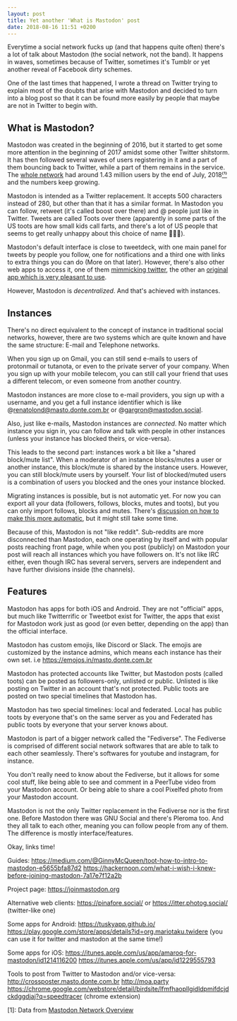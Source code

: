 ```yaml
---
layout: post
title: Yet another 'What is Mastodon' post
date: 2018-08-16 11:51 +0200
---
```


Everytime a social network fucks up (and that happens quite often) there's a lot of talk about Mastodon (the social network, not the band). It happens in waves, sometimes because of Twitter, sometimes it's Tumblr or yet another reveal of Facebook dirty schemes.

One of the last times that happened, I wrote a thread on Twitter trying to explain most of the doubts that arise with Mastodon and decided to turn into a blog post so that it can be found more easily by people that maybe are not in Twitter to begin with.

## What is Mastodon?

Mastodon was created in the beginning of 2016, but it started to get some more attention in the beginning of 2017 amidst some other Twitter shitstorm. It has then followed several waves of users registering in it and a part of them bouncing back to Twitter, while a part of them remains in the service. The [whole network](#fediverse) had around 1.43 million users by the end of July, 2018[⁽¹⁾](#mnm) and the numbers keep growing.

Mastodon is intended as a Twitter replacement. It accepts 500 characters instead of 280, but other than that it has a similar format. In Mastodon you can follow, retweet (it's called boost over there) and @ people just like in Twitter. Tweets are called Toots over there (apparently in some parts of the US toots are how small kids call farts, and there's a lot of US people that seems to get really unhappy about this choice of name 🤷🏽‍♂️).

Mastodon's default interface is close to tweetdeck, with one main panel for tweets by people you follow, one for notifications and a third one with links to extra things you can do (More on that later). However, there's also other web apps to access it, one of them [mimmicking twitter](https://itter.photog.social), the other an [original app which is very pleasant to use](https://pinafore.social).

However, Mastodon is _decentralized_. And that's achieved with instances.

<!-- Even though Mastodon has lots of [instances](#instances) -- more on that later -- each instance can talk to each other, unless one purposedly blocks the other. Instances work a lot like email servers. In Mastodon you are identified by your @ + your instance domain. i.e @renatolond@masto.donte.com.br or @gargron@mastodon.social -->

<a name='instances'></a>
## Instances

There's no direct equivalent to the concept of instance in traditional social networks, however, there are two systems which are quite known and have the same structure: E-mail and Telephone networks.

When you sign up on Gmail, you can still send e-mails to users of protonmail or tutanota, or even to the private server of your company. When you sign up with your mobile telecom, you can still call your friend that uses a different telecom, or even someone from another country.

Mastodon instances are more close to e-mail providers, you sign up with a username, and you get a full instance identifier which is like @renatolond@masto.donte.com.br or @gargron@mastodon.social.

Also, just like e-mails, Mastodon instances are *connected*. No matter which instance you sign in, you can follow and talk with people in other instances (unless your instance has blocked theirs, or vice-versa).

This leads to the second part: instances work a bit like a "shared block/mute list". When a moderator of an instance blocks/mutes a user or another instance, this block/mute is shared by the instance users. However, you can still block/mute users by yourself. Your list of blocked/muted users is a combination of users you blocked and the ones your instance blocked.

Migrating instances is possible, but is not automatic yet. For now you can export all your data (followers, follows, blocks, mutes and toots), but you can only import follows, blocks and mutes. There's [discussion on how to make this more automatic](https://github.com/tootsuite/mastodon/issues/177), but it might still take some time.

Because of this, Mastodon is not "like reddit". Sub-reddits are more disconnected than Mastodon, each one operating by itself and with popular posts reaching front page, while when you post (publicly) on Mastodon your post will reach all instances which you have followers on. It's not like IRC either, even though IRC has several servers, servers are independent and have further divisions inside (the channels).

## Features

Mastodon has apps for both iOS and Android. They are not "official" apps, but much like Twitterrific or Tweetbot exist for Twitter, the apps that exist for Mastodon work just as good (or even better, depending on the app) than the official interface.

Mastodon has custom emojis, like Discord or Slack. The emojis are customized by the instance admins, which means each instance has their own set. i.e https://emojos.in/masto.donte.com.br

Mastodon has protected accounts like Twitter, but Mastodon posts (called toots) can be posted as followers-only, unlisted or public. Unlisted is like posting on Twitter in an account that's not protected. Public toots are posted on two special timelines that Mastodon has.

Mastodon has two special timelines: local and federated. Local has public toots by everyone that's on the same server as you and Federated has public toots by everyone that your server knows about.

Mastodon is part of a bigger network called the "Fediverse". The Fediverse is comprised of different social network softwares that are able to talk to each other seamlessly. There's softwares for youtube and instagram, for instance.

You don't really need to know about the Fediverse, but it allows for some cool stuff, like being able to see and comment in a PeerTube video from your Mastodon account. Or being able to share a cool Pixelfed photo from your Mastodon account.

Mastodon is not the only Twitter replacement in the Fediverse nor is the first one. Before Mastodon there was GNU Social and there's Pleroma too. And they all talk to each other, meaning you can follow people from any of them. The difference is mostly interface/features.

Okay, links time!

Guides: https://medium.com/@GinnyMcQueen/toot-how-to-intro-to-mastodon-e5655bfa87d2 https://hackernoon.com/what-i-wish-i-knew-before-joining-mastodon-7a17e7f12a2b

Project page: https://joinmastodon.org

Alternative web clients: https://pinafore.social/ or https://itter.photog.social/ (twitter-like one)

Some apps for Android: https://tuskyapp.github.io/ https://play.google.com/store/apps/details?id=org.mariotaku.twidere (you can use it for twitter and mastodon at the same time!)

Some apps for iOS: https://itunes.apple.com/us/app/amaroq-for-mastodon/id1214116200 https://itunes.apple.com/us/app/id1229555793

Tools to post from Twitter to Mastodon and/or vice-versa: http://crossposter.masto.donte.com.br http://moa.party https://chrome.google.com/webstore/detail/birdsite/lfmfhaopllgidldpmifdcjdckdggdjaj?q=speedtracer (chrome extension)

<a name='mnm'></a>[1]: Data from [Mastodon Network Overview](https://dashboards.mnm.social/d/000000001/mastodon-network-overview?refresh=1h&orgId=1)


